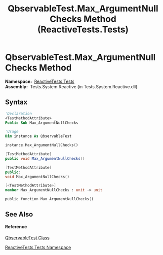 ﻿---
title: QbservableTest.Max_ArgumentNullChecks Method  (ReactiveTests.Tests)
TOCTitle: Max_ArgumentNullChecks Method
ms:assetid: M:ReactiveTests.Tests.QbservableTest.Max_ArgumentNullChecks
ms:mtpsurl: https://msdn.microsoft.com/en-us/library/reactivetests.tests.qbservabletest.max_argumentnullchecks(v=VS.103)
ms:contentKeyID: 36619857
ms.date: 06/28/2011
mtps_version: v=VS.103
f1_keywords:
- ReactiveTests.Tests.QbservableTest.Max_ArgumentNullChecks
dev_langs:
- CSharp
- JScript
- VB
- FSharp
- c++
---

# QbservableTest.Max\_ArgumentNullChecks Method

**Namespace:**  [ReactiveTests.Tests](hh289046\(v=vs.103\).md)  
**Assembly:**  Tests.System.Reactive (in Tests.System.Reactive.dll)

## Syntax

``` vb
'Declaration
<TestMethodAttribute> _
Public Sub Max_ArgumentNullChecks
```

``` vb
'Usage
Dim instance As QbservableTest

instance.Max_ArgumentNullChecks()
```

``` csharp
[TestMethodAttribute]
public void Max_ArgumentNullChecks()
```

``` c++
[TestMethodAttribute]
public:
void Max_ArgumentNullChecks()
```

``` fsharp
[<TestMethodAttribute>]
member Max_ArgumentNullChecks : unit -> unit 
```

``` jscript
public function Max_ArgumentNullChecks()
```

## See Also

#### Reference

[QbservableTest Class](hh315250\(v=vs.103\).md)

[ReactiveTests.Tests Namespace](hh289046\(v=vs.103\).md)

